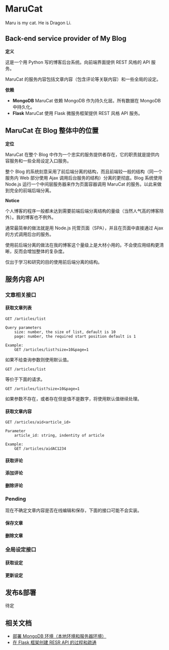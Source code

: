 # MaruCat

Maru is my cat. He is Dragon Li.

## Back-end service provider of My Blog

**定义**

这是一个用 Python 写的博客后台系统。向前端界面提供 REST 风格的 API 服务。

MaruCat 的服务内容包括文章内容（包含评论等关联内容）和一些全局的设定。

**依赖**

* **MongoDB** MaruCat 依赖 MongoDB 作为持久化层。所有数据在 MongoDB 中持久化。
* **Flask** MaruCat 使用 Flask 微服务框架提供 REST 风格 API 服务。

## MaruCat 在 Blog 整体中的位置

**定位**

MaruCat 在整个 Blog 中作为一个忠实的服务提供者存在，它的职责就是提供内容服务和一些全局设定入口服务。

整个 Blog 的系统刻意采用了前后端分离的结构，而且前端较一般的结构（同一个服务内 Web 部分使用 Ajax 调用后台服务的结构）分离的更彻底。Blog 系统使用 Node.js 运行一个中间层服务器来作为页面容器调用 MaruCat 的服务。以此来做到完全的前端后端分离。

**Notice**

个人博客的程序一般都未达到需要前端后端分离结构的量级（当然人气高的博客除外）。我的博客也不例外。

通常最简单的做法就是用 Node.js 托管页面（SPA），并且在页面中直接通过 Ajax 的方式调用后台的服务。

使用前后端分离的做法在我的博客这个量级上是大材小用的。不会使应用结构更清晰，反而会增加整体的复杂度。

仅出于学习和研究的目的使用前后端分离的结构。

## 服务内容 API

### 文章相关接口

#### 获取文章列表

```
GET /articles/list

Query parameters
    size: number, the size of list, default is 10
    page: number, the required start position default is 1

Example:
    GET /articles/list?size=10&page=1
```

如果不给查询参数则使用默认值。

```
GET /articles/list
```

等价于下面的请求。

```
GET /articles/list?size=10&page=1
```

如果参数不存在，或者存在但是值不是数字，将使用默认值继续处理。

#### 获取文章内容

```
GET /articles/aid<article_id>

Parameter
    article_id: string, indentity of article

Example:
    GET /articles/aidAC1234
```

#### 获取评论

#### 添加评论

#### 删除评论

### Pending

现在不确定文章内容是否在线编辑和保存，下面的接口可能不会实装。

#### 保存文章

#### 删除文章

### 全局设定接口

#### 获取设定

#### 更新设定

## 发布&部署

待定

## 相关文档

* [部署 MongoDB 环境（本地环境和服务器环境）](docs/deploy-mongodb.md)
* [在 Flask 框架创建 RESR API 的过程和疏通](docs/create-rest-api.md)


